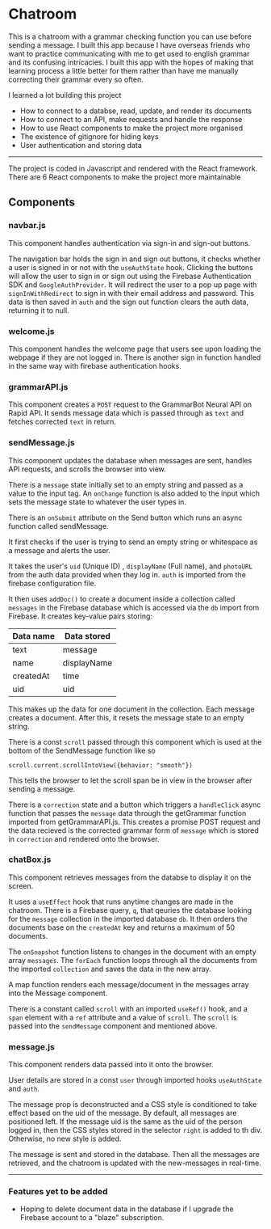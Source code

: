 # Chatroom    

This is a chatroom with a grammar checking function you can use before sending a message. I built this app because I have overseas friends who want to practice communicating with me to get used to english grammar and its confusing intricacies. I built this app with the hopes of making that learning process a little better for them rather than have me manually correcting their grammar every so often.

I learned a lot building this project
- How to connect to a databse, read, update, and render its documents
- How to connect to an API, make requests and handle the response
- How to use React components to make the project more organised
- The existence of gitignore for hiding keys
- User authentication and storing data

----

The project is coded in Javascript and rendered with the React framework. There are 6 React components to make the project more maintainable 

## Components

### navbar.js

This component handles authentication via sign-in and sign-out buttons.

The navigation bar holds the sign in and sign out buttons, it checks whether a user is signed in or not with the `useAuthState` hook. Clicking the buttons will allow the user to sign in or sign out using the Firebase Authentication SDK and `GoogleAuthProvider`. It will redirect the user to a pop up page with `signInWithRedirect` to sign in with their email address and password. This data is then saved in `auth` and the sign out function clears the auth data, returning it to null. 

### welcome.js

This component handles the welcome page that users see upon loading the webpage if they are not logged in. There is another sign in function handled in the same way with firebase authentication hooks.

### grammarAPI.js

This component creates a `POST` request to the GrammarBot Neural API on Rapid API. It sends message data which is passed through as `text` and fetches corrected `text` in return. 

### sendMessage.js

This component updates the database when messages are sent, handles API requests, and scrolls the browser into view.

There is a `message` state initially set to an empty string and passed as a value to the input tag. An `onChange` function is also added to the input which sets the message state to whatever the user types in. 

There is an `onSubmit` attribute on the Send button which runs an async function called sendMessage. 

It first checks if the user is trying to send an empty string or whitespace as a message and alerts the user. 

It takes the user's `uid` (Unique ID) , `displayName` (Full name), and `photoURL` from the auth data provided when they log in. `auth` is imported from the firebase configuration file. 

It then uses `addDoc()` to create a document inside a collection called `messages` in the Firebase database which is accessed via the `db` import from Firebase. It creates key-value pairs storing:

Data name | Data stored
----------|------------
text      | message
name      | displayName
createdAt | time 
uid       | uid

This makes up the data for one document in the collection. Each message creates a document. After this, it resets the message state to an empty string. 

There is a const `scroll` passed through this component which is used at the bottom of the SendMessage function like so

`scroll.current.scrollIntoView({behavior: "smooth"})`

This tells the browser to let the scroll span be in view in the browser after sending a message. 

There is a `correction` state and a button which triggers a `handleClick` async function that passes the `message` data through the getGrammar function imported from getGrammarAPI.js. This creates a promise POST request and the data recieved is the corrected grammar form of `message` which is stored in `correction` and rendered onto the browser.

### chatBox.js

This component retrieves messages from the databse to display it on the screen.

It uses a `useEffect` hook that runs anytime changes are made in the chatroom. There is a Firebase query, `q`, that qeuries the database looking for the `message` collection in the imported database `db`. It then orders the documents base on the `createdAt` key and returns a maximum of 50 documents. 

The `onSnapshot` function listens to changes in the document with an empty array `messages`. The `forEach` function loops through all the documents from the imported `collection` and saves the data in the new array. 

A map function renders each message/document in the messages array into the Message component.

There is a constant called `scroll` with an imported `useRef()` hook, and a `span` element with a `ref` attribute and a value of `scroll`. The `scroll` is passed into the `sendMessage` component and mentioned above.

### message.js

This component renders data passed into it onto the browser.

User details are stored in a const `user` through imported hooks `useAuthState` and `auth`.

The message prop is deconstructed and a CSS style is conditioned to take effect based on the uid of the message. By default, all messages are positioned left. If the message uid is the same as the uid of the person logged in, then the CSS styles stored in the selector `right` is added to th div. Otherwise, no new style is added.

The message is sent and stored in the database. Then all the messages are retrieved, and the chatroom is updated with the new-messages in real-time.

----

### Features yet to be added

- Hoping to delete document data in the database if I upgrade the Firebase account to a "blaze" subscription. 





